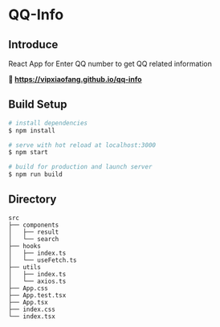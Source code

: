 # QQ-Info

## Introduce

React App for Enter QQ number to get QQ related information

**🔗 https://vipxiaofang.github.io/qq-info**

## Build Setup

```bash
# install dependencies
$ npm install

# serve with hot reload at localhost:3000
$ npm start

# build for production and launch server
$ npm run build
```

## Directory

```shell
src
├── components
│   ├── result
│   └── search
├── hooks
│   ├── index.ts
│   └── useFetch.ts
├── utils
│   ├── index.ts
│   └── axios.ts
├── App.css
├── App.test.tsx
├── App.tsx
├── index.css
└── index.tsx
```

